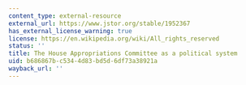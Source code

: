```yaml
---
content_type: external-resource
external_url: https://www.jstor.org/stable/1952367
has_external_license_warning: true
license: https://en.wikipedia.org/wiki/All_rights_reserved
status: ''
title: The House Appropriations Committee as a political system
uid: b686867b-c534-4d83-bd5d-6df73a38921a
wayback_url: ''
---
```

